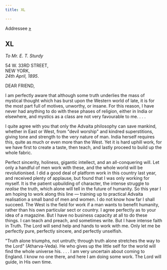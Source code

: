 ```yaml
---
title: XL

---
```





  

  
Addressee [»](041_friend.htm)

## XL

*To Mr. E. T. Sturdy*

54 W. 33RD STREET,  
NEW YORK,  
*24th April, 1895*.

DEAR FRIEND,

I am perfectly aware that although some truth underlies the mass of
mystical thought which has burst upon the Western world of late, it is
for the most part full of motives, unworthy, or insane. For this reason,
I have never had anything to do with these phases of religion, either in
India or elsewhere, and mystics as a class are not very favourable to
me. . . .

I quite agree with you that only the Advaita philosophy can save
mankind, whether in East or West, from "devil worship" and kindred
superstitions, giving tone and strength to the very nature of man. India
herself requires this, quite as much or even more than the West. Yet it
is hard uphill work, for we have first to create a taste, then teach,
and lastly proceed to build up the whole fabric.

Perfect sincerity, holiness, gigantic intellect, and an all-conquering
will. Let only a handful of men work with these, and the whole world
will be revolutionised. I did a good deal of platform work in this
country last year, and received plenty of applause, but found that I was
only working for myself. It is the patient upbuilding of character, the
intense struggle to *realise* the truth, which alone will tell in the
future of humanity. So this year I am hoping to work along this line —
training up to practical Advaita realisation a small band of men and
women. I do not know how far I shall succeed. The West is the field for
work if a man wants to benefit humanity, rather than his own particular
sect or country. I agree perfectly as to your idea of a magazine. But I
have no business capacity at all to do these things. I can teach and
preach, and sometimes write. But I have intense faith in Truth. The Lord
will send help and hands to work with me. Only let me be perfectly pure,
perfectly sincere, and perfectly unselfish.

"Truth alone triumphs, not untruth; through truth alone stretches the
way to the Lord" (Atharva-Veda). He who gives up the little self for the
world will find the whole universe his. . . . I am very uncertain about
coming to England. I know no one there, and here I am doing some work.
The Lord will guide, in His own time.


